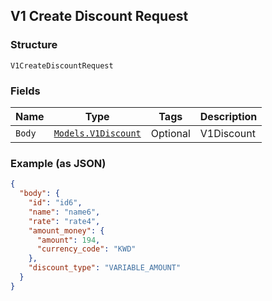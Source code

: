 ## V1 Create Discount Request

### Structure

`V1CreateDiscountRequest`

### Fields

| Name | Type | Tags | Description |
|  --- | --- | --- | --- |
| `Body` | [`Models.V1Discount`](/doc/models/v1-discount.md) | Optional | V1Discount |

### Example (as JSON)

```json
{
  "body": {
    "id": "id6",
    "name": "name6",
    "rate": "rate4",
    "amount_money": {
      "amount": 194,
      "currency_code": "KWD"
    },
    "discount_type": "VARIABLE_AMOUNT"
  }
}
```


